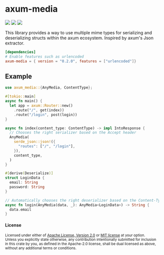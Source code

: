 # axum-media
[![](https://img.shields.io/badge/marekvospel%2Faxum-media?logo=github&labelColor=555555&color=8da0cb)](https://github.com/marekvospel/axum-media)
[![](https://img.shields.io/crates/v/axum_media.svg?color=fc8d62&logo=rust)](https://crates.io/crates/axum_media)
[![](https://img.shields.io/badge/docs.rs-axum--media-66c2a5?labelColor=555555&logo=docs.rs)](https://docs.rs/axum_media/latest/axum_media)

This library provides a way to use multiple mime types for serializing and
deserializing structs within the axum ecosystem. Inspired by axum's Json
extractor.

```toml
[dependencies]
# Enable features such as urlencoded
axum-media = { version = "0.2.0", features = ["urlencoded"]}
```

## Example

```rust
use axum_media::{AnyMedia, ContentType};

#[tokio::main]
async fn main() {
  let app = axum::Router::new()
    .route("/", get(index))
    .route("/login", post(login))
}

async fn index(content_type: ContentType) -> impl IntoResponse {
  // Chooses the right serializer based on the Accept header
  AnyMedia(
    serde_json::json!({
      "routes": ["/", "/login"],
    }),
    content_type,
  )
}

#[derive(Deserialize)]
struct LoginData {
  email: String
  password: String
}

// Automatically chooses the right deserializer based on the Content-Type header
async fn login(AnyMedia(data, _): AnyMedia<LoginData>) -> String {
  data.email
}

```

#### License

<sup>
Licensed under either of <a href="LICENSE-APACHE">Apache License, Version
2.0</a> or <a href="LICENSE-MIT">MIT license</a> at your option.
</sup>

<br>

<sub>
Unless you explicitly state otherwise, any contribution intentionally submitted
for inclusion in this crate by you, as defined in the Apache-2.0 license, shall
be dual licensed as above, without any additional terms or conditions.
</sub>